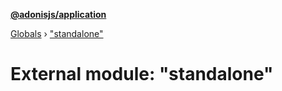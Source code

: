 **[@adonisjs/application](../README.md)**

[Globals](../README.md) › [&quot;standalone&quot;](_standalone_.md)

# External module: "standalone"

